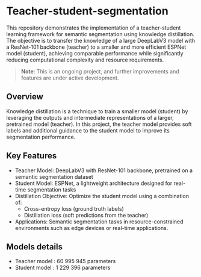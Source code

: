 # Teacher-student-segmentation

This repository demonstrates the implementation of a teacher-student learning framework for semantic segmentation using knowledge distillation. The objective is to transfer the knowledge of a large DeepLabV3 model with a ResNet-101 backbone (teacher) to a smaller and more efficient ESPNet model (student), achieving comparable performance while significantly reducing computational complexity and resource requirements.

> **Note**: This is an ongoing project, and further improvements and features are under active development. 

## Overview

Knowledge distillation is a technique to train a smaller model (student) by leveraging the outputs and intermediate representations of a larger, pretrained model (teacher). In this project, the teacher model provides soft labels and additional guidance to the student model to improve its segmentation performance.

## Key Features

- Teacher Model: DeepLabV3 with ResNet-101 backbone, pretrained on a semantic segmentation dataset
- Student Model: ESPNet, a lightweight architecture designed for real-time segmentation tasks
- Distillation Objective: Optimize the student model using a combination of:
    - Cross-entropy loss (ground truth labels)
    - Distillation loss (soft predictions from the teacher)
- Applications: Semantic segmentation tasks in resource-constrained environments such as edge devices or real-time applications.

## Models details 

- Teacher model : 60 995 945 parameters
- Student model : 1 229 396 parameters
